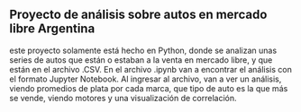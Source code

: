 ## Proyecto de análisis sobre autos en mercado libre Argentina

este proyecto solamente está hecho en Python, donde se analizan unas series de autos que están o estaban a la venta en mercado libre, y que están en el archivo .CSV. En el archivo .ipynb van a encontrar el análisis con el formato Jupyter Notebook. Al ingresar al archivo, van a ver un análisis, viendo promedios de plata por cada marca, que tipo de auto es la que más se vende, viendo motores y una visualización de correlación.
